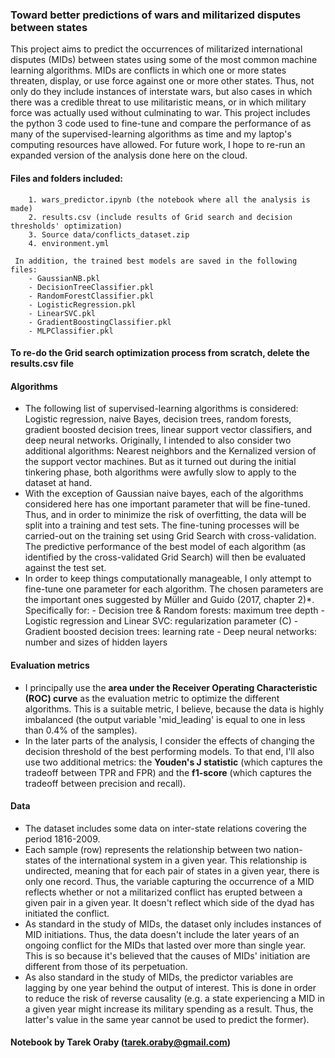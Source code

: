 ### Toward better predictions of wars and militarized disputes between states

This project aims to predict the occurrences of militarized international disputes (MIDs) between states using some of the most common machine learning algorithms. MIDs are conflicts in which one or more states threaten, display, or use force against one or more other states. Thus, not only do they include instances of interstate wars, but also cases in which there was a credible threat to use militaristic means, or in which military force was actually used without culminating to war. This project includes the python 3 code used to fine-tune and compare the performance of as many of the supervised-learning algorithms as time and my laptop's computing resources have allowed. For future work, I hope to re-run an expanded version of the analysis done here on the cloud.

#### Files and folders included:
        1. wars_predictor.ipynb (the notebook where all the analysis is made)
        2. results.csv (include results of Grid search and decision thresholds' optimization)
        3. Source data/conflicts_dataset.zip
        4. environment.yml
 
     In addition, the trained best models are saved in the following files:
        - GaussianNB.pkl
        - DecisionTreeClassifier.pkl
        - RandomForestClassifier.pkl
        - LogisticRegression.pkl
        - LinearSVC.pkl
        - GradientBoostingClassifier.pkl
        - MLPClassifier.pkl 


#### To re-do the Grid search optimization process from scratch, delete the results.csv file



#### Algorithms 

- The following list of supervised-learning algorithms is considered: Logistic regression, naive Bayes, decision trees, random forests, gradient boosted decision trees, linear support vector classifiers, and deep neural networks. Originally, I intended to also consider two additional algorithms: Nearest neighbors and the Kernalized version of the support vector machines. But as it turned out during the initial tinkering phase, both algorithms were awfully slow to apply to the dataset at hand.
- With the exception of Gaussian naive bayes, each of the algorithms considered here has one important parameter that will be fine-tuned. Thus, and in order to minimize the risk of overfitting, the data will be split into a training and test sets. The fine-tuning processes will be carried-out on the training set using Grid Search with cross-validation. The predictive performance of the best model of each algorithm (as identified by the cross-validated Grid Search) will then be evaluated against the test set. 
- In order to keep things computationally manageable, I only attempt to fine-tune one parameter for each algorithm. The chosen parameters are the important ones suggested by Müller and Guido (2017, chapter 2)\*. Specifically for:
        - Decision tree & Random forests: maximum tree depth
        - Logistic regression and Linear SVC: regularization parameter (C)
        - Gradient boosted decision trees: learning rate
        - Deep neural networks: number and sizes of hidden layers
 

#### Evaluation metrics

- I principally use the __area under the Receiver Operating Characteristic (ROC) curve__ as the evaluation metric to optimize the different algorithms.  This is a suitable metric, I believe, because the data is highly imbalanced (the output variable 'mid_leading' is equal to one in less than 0.4% of the samples). 
- In the later parts of the analysis, I consider the effects of changing the decision threshold of the best performing models. To that end, I'll also use two additional metrics: the __Youden's J statistic__ (which captures the tradeoff between TPR and FPR) and the __f1-score__ (which captures the tradeoff between precision and recall).


#### Data

- The dataset includes some data on inter-state relations covering the period 1816-2009. 
- Each sample (row) represents the relationship between two nation-states of the international system in a given year. This relationship is undirected, meaning that for each pair of states in a given year, there is only one record. Thus, the variable capturing the occurrence of a MID reflects whether or not a militarized conflict has erupted between a given pair in a given year. It doesn't reflect which side of the dyad has initiated the conflict.
- As standard in the study of MIDs, the dataset only includes instances of MID initiations. Thus, the data doesn't include the later years of an ongoing conflict for the MIDs that lasted over more than single year. This is so because it's believed that the causes of MIDs' initiation are different from those of its perpetuation. 
- As also standard in the study of MIDs, the predictor variables are lagging by one year behind the output of interest. This is done in order to reduce the risk of reverse causality (e.g. a state experiencing a MID in a given year might increase its military spending as a result. Thus, the latter's value in the same year cannot be used to predict the former).  


#### Notebook by Tarek Oraby (tarek.oraby@gmail.com)
